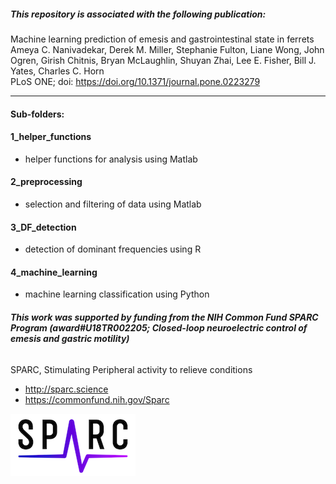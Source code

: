 ##### *This repository is associated with the following publication:*

Machine learning prediction of emesis and gastrointestinal state in ferrets  
Ameya C. Nanivadekar, Derek M. Miller, Stephanie Fulton, Liane Wong, John Ogren, Girish Chitnis, Bryan McLaughlin, Shuyan Zhai, Lee E. Fisher, Bill J. Yates, Charles C. Horn  
PLoS ONE; doi: https://doi.org/10.1371/journal.pone.0223279

------------

#### Sub-folders:

#### 1_helper_functions
* helper functions for analysis using Matlab

#### 2_preprocessing
* selection and filtering of data using Matlab

#### 3_DF_detection
* detection of dominant frequencies using R

#### 4_machine_learning
* machine learning classification using Python

###### ***This work was supported by funding from the NIH Common Fund SPARC Program (award#U18TR002205; Closed-loop neuroelectric control of emesis and gastric motility)***

SPARC, Stimulating Peripheral activity to relieve conditions
* http://sparc.science
* https://commonfund.nih.gov/Sparc

![sparc Logo](/sparc_logo.png)
